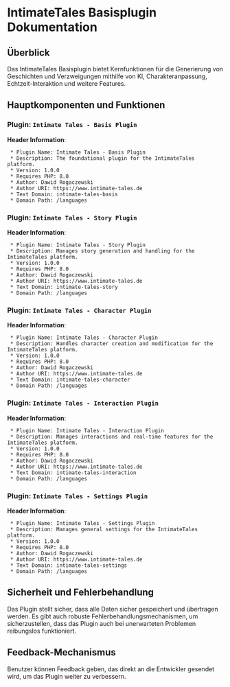 
# IntimateTales Basisplugin Dokumentation

## Überblick
Das IntimateTales Basisplugin bietet Kernfunktionen für die Generierung von Geschichten und Verzweigungen mithilfe von KI, Charakteranpassung, Echtzeit-Interaktion und weitere Features.

## Hauptkomponenten und Funktionen

### Plugin: `Intimate Tales - Basis Plugin`

**Header Information**:
```
 * Plugin Name: Intimate Tales - Basis Plugin
 * Description: The foundational plugin for the IntimateTales platform.
 * Version: 1.0.0
 * Requires PHP: 8.0
 * Author: Dawid Rogaczewski
 * Author URI: https://www.intimate-tales.de
 * Text Domain: intimate-tales-basis
 * Domain Path: /languages
```

### Plugin: `Intimate Tales - Story Plugin`

**Header Information**:
```
 * Plugin Name: Intimate Tales - Story Plugin
 * Description: Manages story generation and handling for the IntimateTales platform.
 * Version: 1.0.0
 * Requires PHP: 8.0
 * Author: Dawid Rogaczewski
 * Author URI: https://www.intimate-tales.de
 * Text Domain: intimate-tales-story
 * Domain Path: /languages
```

### Plugin: `Intimate Tales - Character Plugin`

**Header Information**:
```
 * Plugin Name: Intimate Tales - Character Plugin
 * Description: Handles character creation and modification for the IntimateTales platform.
 * Version: 1.0.0
 * Requires PHP: 8.0
 * Author: Dawid Rogaczewski
 * Author URI: https://www.intimate-tales.de
 * Text Domain: intimate-tales-character
 * Domain Path: /languages
```

### Plugin: `Intimate Tales - Interaction Plugin`

**Header Information**:
```
 * Plugin Name: Intimate Tales - Interaction Plugin
 * Description: Manages interactions and real-time features for the IntimateTales platform.
 * Version: 1.0.0
 * Requires PHP: 8.0
 * Author: Dawid Rogaczewski
 * Author URI: https://www.intimate-tales.de
 * Text Domain: intimate-tales-interaction
 * Domain Path: /languages
```

### Plugin: `Intimate Tales - Settings Plugin`

**Header Information**:
```
 * Plugin Name: Intimate Tales - Settings Plugin
 * Description: Manages general settings for the IntimateTales platform.
 * Version: 1.0.0
 * Requires PHP: 8.0
 * Author: Dawid Rogaczewski
 * Author URI: https://www.intimate-tales.de
 * Text Domain: intimate-tales-settings
 * Domain Path: /languages
```

## Sicherheit und Fehlerbehandlung
Das Plugin stellt sicher, dass alle Daten sicher gespeichert und übertragen werden. Es gibt auch robuste Fehlerbehandlungsmechanismen, um sicherzustellen, dass das Plugin auch bei unerwarteten Problemen reibungslos funktioniert.

## Feedback-Mechanismus
Benutzer können Feedback geben, das direkt an die Entwickler gesendet wird, um das Plugin weiter zu verbessern.
